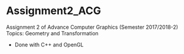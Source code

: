 # Assignment2_ACG
Assignment 2 of Advance Computer Graphics (Semester 2017/2018-2)
Topics: Geometry and Transformation
- Done with C++ and OpenGL
